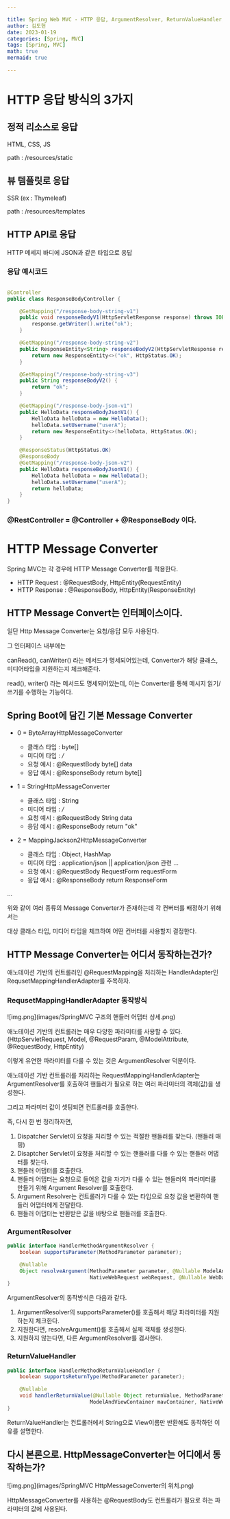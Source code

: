 ```yaml
---

title: Spring Web MVC - HTTP 응답, ArgumentResolver, ReturnValueHandler, Http Message Converter
author: 김도현
date: 2023-01-19
categories: [Spring, MVC]
tags: [Spring, MVC]
math: true
mermaid: true

---
```


# HTTP 응답 방식의 3가지

## 정적 리소스로 응답

HTML, CSS, JS

path : /resources/static

## 뷰 템플릿로 응답

SSR (ex : Thymeleaf)

path : /resources/templates

## HTTP API로 응답

HTTP 메세지 바디에 JSON과 같은 타입으로 응답

### 응답 예시코드

```java

@Controller
public class ResponseBodyController {

    @GetMapping("/response-body-string-v1")
    public void responseBodyV1(HttpServletResponse response) throws IOException {
        response.getWriter().write("ok");
    }

    @GetMapping("/response-body-string-v2")
    public ResponseEntity<String> responseBodyV2(HttpServletResponse response) {
        return new ResponseEntity<>("ok", HttpStatus.OK);
    }

    @GetMapping("/response-body-string-v3")
    public String responseBodyV2() {
        return "ok";
    }

    @GetMapping("/response-body-json-v1")
    public HelloData responseBodyJsonV1() {
        HelloData helloData = new HelloData();
        helloData.setUsername("userA");
        return new ResponseEntity<>(helloData, HttpStatus.OK);
    }

    @ResponseStatus(HttpStatus.OK)
    @ResponseBody
    @GetMapping("/response-body-json-v2")
    public HelloData responseBodyJsonV1() {
        HelloData helloData = new HelloData();
        helloData.setUsername("userA");
        return helloData;
    }
}
```

### @RestController = @Controller + @ResponseBody 이다.

# HTTP Message Converter

Spring MVC는 각 경우에 HTTP Message Converter를 적용한다.

- HTTP Request : @RequestBody, HttpEntity(RequestEntity)
- HTTP Response : @ResponseBody, HttpEntity(ResponseEntity)


## HTTP Message Convert는 인터페이스이다.

일단 Http Message Converter는 요청/응답 모두 사용된다.

그 인터페이스 내부에는

canRead(), canWriter() 라는 메서드가 명세되어있는데, Converter가 해당 클래스, 미디어타입을 지원하는지 체크해준다.

read(), writer() 라는 메서드도 명세되어있는데, 이는 Converter를 통해 메시지 읽기/쓰기를 수행하는 기능이다.

## Spring Boot에 담긴 기본 Message Converter

- 0 = ByteArrayHttpMessageConverter
  - 클래스 타입 : byte[]
  - 미디어 타입 : */*
  - 요청 예시 : @RequestBody byte[] data
  - 응답 예시 : @ResponseBody return byte[]

- 1 = StringHttpMessageConverter
  - 클래스 타입 : String
  - 미디어 타입 : */*
  - 요청 예시 : @RequestBody String data
  - 응답 예시 : @ResponseBody return "ok"

- 2 = MappingJackson2HttpMessageConverter
  - 클래스 타입 : Object, HashMap
  - 미디어 타입 : application/json || application/json 관련 ...
  - 요청 예시 : @RequestBody RequestForm requestForm
  - 응답 예시 : @ResponseBody return ResponseForm

...

위와 같이 여러 종류의 Message Converter가 존재하는데 각 컨버터를 배정하기 위해서는

대상 클래스 타입, 미디어 타입을 체크하여 어떤 컨버터를 사용할지 결정한다.

## HTTP Message Converter는 어디서 동작하는건가?

애노테이션 기반의 컨트롤러인 @RequestMapping을 처리하는 HandlerAdapter인 RequsetMappingHandlerAdapter를 주목하자.

### RequsetMappingHandlerAdapter 동작방식

![img.png](images/SpringMVC 구조의 핸들러 어댑터 상세.png)

애노테이션 기반의 컨트롤러는 매우 다양한 파라미터를 사용할 수 있다. (HttpServletRequest, Model, @RequestParam, @ModelAttribute, @RequestBody, HttpEntity)

이렇게 유연한 파라미터를 다룰 수 있는 것은 ArgumentResolver 덕분이다.

애노테이션 기반 컨트롤러를 처리하는 RequestMappingHandlerAdapter는 ArgumentResolver를 호출하여 핸들러가 필요로 하는 여러 파라미터의 객체(값)을 생성한다.

그리고 파라미터 값이 셋팅되면 컨트롤러를 호출한다.

즉, 다시 한 번 정리하자면,

1. Dispatcher Servlet이 요청을 처리할 수 있는 적절한 핸들러를 찾는다. (핸들러 매핑)
2. Disaptcher Servlet이 요청을 처리할 수 있는 핸들러를 다룰 수 있는 핸들러 어댑터를 찾는다.
3. 핸들러 어댑터를 호출한다.
4. 핸들러 어댑터는 요청으로 들어온 값을 자기가 다룰 수 있는 핸들러의 파라미터를 만들기 위해 Argument Resolver를 호출한다.
5. Argument Resolver는 컨트롤러가 다룰 수 있는 타입으로 요청 값을 변환하여 핸들러 어댑터에게 전달한다.
6. 핸들러 어댑터는 반환받은 값을 바탕으로 핸들러를 호출한다.

### ArgumentResolver

```java
public interface HandlerMethodArgumentResolver {
    boolean supportsParameter(MethodParameter parameter);

    @Nullable
    Object resolveArgument(MethodParameter parameter, @Nullable ModelAndViewContainer mavContainer,
                           NativeWebRequest webRequest, @Nullable WebDataBinderFactory binderFactory) throws Exception;
}
```

ArgumentResolver의 동작방식은 다음과 같다.

1. ArgumentResolver의 supportsParameter()를 호출해서 해당 파라미터를 지원하는지 체크한다.
2. 지원한다면, resolveArgument()를 호출해서 실제 객체를 생성한다.
3. 지원하지 않는다면, 다른 ArgumentResolver를 검사한다.

### ReturnValueHandler

```java
public interface HandlerMethodReturnValueHandler {
    boolean supportsReturnType(MethodParameter parameter);

    @Nullable
    void handlerReturnValue(@Nullable Object returnValue, MethodParameter returnType,
                           ModelAndViewContainer mavContainer, NativeWebRequest webRequest) throws Exception;
}
```

ReturnValueHandler는 컨트롤러에서 String으로 View이름만 반환해도 동작하던 이유를 설명한다.

## 다시 본론으로. HttpMessageConverter는 어디에서 동작하는가?

![img.png](images/SpringMVC HttpMessageConverter의 위치.png)

HttpMessageConverter를 사용하는 @RequestBody도 컨트롤러가 필요로 하는 파라미터의 값에 사용된다.

